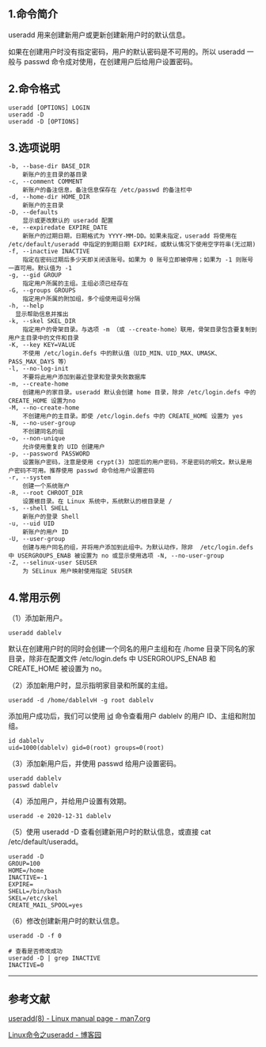 ## 1.命令简介
useradd 用来创建新用户或更新创建新用户时的默认信息。

如果在创建用户时没有指定密码，用户的默认密码是不可用的。所以 useradd 一般与 passwd 命令成对使用，在创建用户后给用户设置密码。

## 2.命令格式
```shell
useradd [OPTIONS] LOGIN
useradd -D
useradd -D [OPTIONS]
```

## 3.选项说明
```
-b, --base-dir BASE_DIR
	新账户的主目录的基目录
-c, --comment COMMENT
	新账户的备注信息，备注信息保存在 /etc/passwd 的备注栏中
-d, --home-dir HOME_DIR
	新账户的主目录
-D, --defaults
	显示或更改默认的 useradd 配置
-e, --expiredate EXPIRE_DATE
	新账户的过期日期，日期格式为 YYYY-MM-DD。如果未指定，useradd 将使用在 /etc/default/useradd 中指定的到期日期 EXPIRE，或默认情况下使用空字符串(无过期)
-f, --inactive INACTIVE
	指定在密码过期后多少天即关闭该账号。如果为 0 账号立即被停用；如果为 -1 则账号一直可用。默认值为 -1
-g, --gid GROUP
	指定用户所属的主组。主组必须已经存在
-G, --groups GROUPS
	指定用户所属的附加组，多个组使用逗号分隔
-h, --help
  显示帮助信息并推出
-k, --skel SKEL_DIR
	指定用户的骨架目录。与选项 -m （或 --create-home）联用，骨架目录包含要复制到用户主目录中的文件和目录
-K, --key KEY=VALUE
	不使用 /etc/login.defs 中的默认值（UID_MIN、UID_MAX、UMASK、PASS_MAX_DAYS 等）
-l, --no-log-init
	不要将此用户添加到最近登录和登录失败数据库
-m, --create-home
	创建用户的家目录。useradd 默认会创建 home 目录，除非 /etc/login.defs 中的 CREATE_HOME 设置为no
-M, --no-create-home
	不创建用户的主目录。即使 /etc/login.defs 中的 CREATE_HOME 设置为 yes
-N, --no-user-group
	不创建同名的组
-o, --non-unique
 	允许使用重复的 UID 创建用户
-p, --password PASSWORD 
 	设置账户密码，注意是使用 crypt(3) 加密后的用户密码，不是密码的明文。默认是用户密码不可用。推荐使用 passwd 命令给用户设置密码
-r, --system
  	创建一个系统账户
-R, --root CHROOT_DIR
	设置根目录。在 Linux 系统中，系统默认的根目录是 /
-s, --shell SHELL 
	新账户的登录 Shell
-u, --uid UID
	新账户的用户 ID
-U, --user-group
	创建与用户同名的组，并将用户添加到此组中。为默认动作，除非  /etc/login.defs 中 USERGROUPS_ENAB 被设置为 no 或显示使用选项 -N, --no-user-group
-Z, --selinux-user SEUSER
	为 SELinux 用户映射使用指定 SEUSER
```

## 4.常用示例
（1）添加新用户。
```shell
useradd dablelv
```
默认在创建用户时的同时会创建一个同名的用户主组和在 /home 目录下同名的家目录，除非在配置文件 /etc/login.defs 中 USERGROUPS_ENAB 和 CREATE_HOME 被设置为 no。

（2）添加新用户时，显示指明家目录和所属的主组。
```shell
useradd -d /home/dablelvH -g root dablelv
```
添加用户成功后，我们可以使用 [id](https://dablelv.blog.csdn.net/article/details/102845312) 命令查看用户 dablelv 的用户 ID、主组和附加组。
```shell
id dablelv
uid=1000(dablelv) gid=0(root) groups=0(root)
```

（3）添加新用户后，并使用 passwd 给用户设置密码。
```shell
useradd dablelv
passwd dablelv
```

（4）添加用户，并给用户设置有效期。
```shell
useradd -e 2020-12-31 dablelv
```
（5）使用 useradd -D 查看创建新用户时的默认信息，或直接 cat /etc/default/useradd。
```shell
useradd -D
GROUP=100
HOME=/home
INACTIVE=-1
EXPIRE=
SHELL=/bin/bash
SKEL=/etc/skel
CREATE_MAIL_SPOOL=yes
```
（6）修改创建新用户时的默认信息。
```shell
useradd -D -f 0

# 查看是否修改成功
useradd -D | grep INACTIVE
INACTIVE=0
```

---
## 参考文献
[useradd(8) - Linux manual page - man7.org](https://man7.org/linux/man-pages/man8/useradd.8.html)

[Linux命令之useradd - 博客园](https://www.cnblogs.com/diantong/p/9430258.html)

<Vssue title="useradd" />